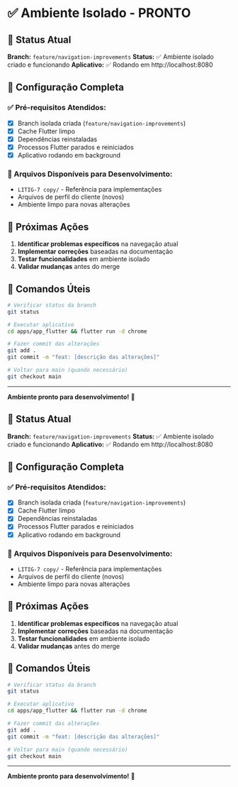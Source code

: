 # ✅ Ambiente Isolado - PRONTO

## 🎯 Status Atual

**Branch:** `feature/navigation-improvements`
**Status:** ✅ Ambiente isolado criado e funcionando
**Aplicativo:** ✅ Rodando em http://localhost:8080

## 🔧 Configuração Completa

### ✅ Pré-requisitos Atendidos:
- [x] Branch isolada criada (`feature/navigation-improvements`)
- [x] Cache Flutter limpo
- [x] Dependências reinstaladas
- [x] Processos Flutter parados e reiniciados
- [x] Aplicativo rodando em background

### 📁 Arquivos Disponíveis para Desenvolvimento:
- `LITIG-7 copy/` - Referência para implementações
- Arquivos de perfil do cliente (novos)
- Ambiente limpo para novas alterações

## 🚀 Próximas Ações

1. **Identificar problemas específicos** na navegação atual
2. **Implementar correções** baseadas na documentação
3. **Testar funcionalidades** em ambiente isolado
4. **Validar mudanças** antes do merge

## 📝 Comandos Úteis

```bash
# Verificar status da branch
git status

# Executar aplicativo
cd apps/app_flutter && flutter run -d chrome

# Fazer commit das alterações
git add .
git commit -m "feat: [descrição das alterações]"

# Voltar para main (quando necessário)
git checkout main
```

---
**Ambiente pronto para desenvolvimento!** 🎉 

## 🎯 Status Atual

**Branch:** `feature/navigation-improvements`
**Status:** ✅ Ambiente isolado criado e funcionando
**Aplicativo:** ✅ Rodando em http://localhost:8080

## 🔧 Configuração Completa

### ✅ Pré-requisitos Atendidos:
- [x] Branch isolada criada (`feature/navigation-improvements`)
- [x] Cache Flutter limpo
- [x] Dependências reinstaladas
- [x] Processos Flutter parados e reiniciados
- [x] Aplicativo rodando em background

### 📁 Arquivos Disponíveis para Desenvolvimento:
- `LITIG-7 copy/` - Referência para implementações
- Arquivos de perfil do cliente (novos)
- Ambiente limpo para novas alterações

## 🚀 Próximas Ações

1. **Identificar problemas específicos** na navegação atual
2. **Implementar correções** baseadas na documentação
3. **Testar funcionalidades** em ambiente isolado
4. **Validar mudanças** antes do merge

## 📝 Comandos Úteis

```bash
# Verificar status da branch
git status

# Executar aplicativo
cd apps/app_flutter && flutter run -d chrome

# Fazer commit das alterações
git add .
git commit -m "feat: [descrição das alterações]"

# Voltar para main (quando necessário)
git checkout main
```

---
**Ambiente pronto para desenvolvimento!** 🎉 